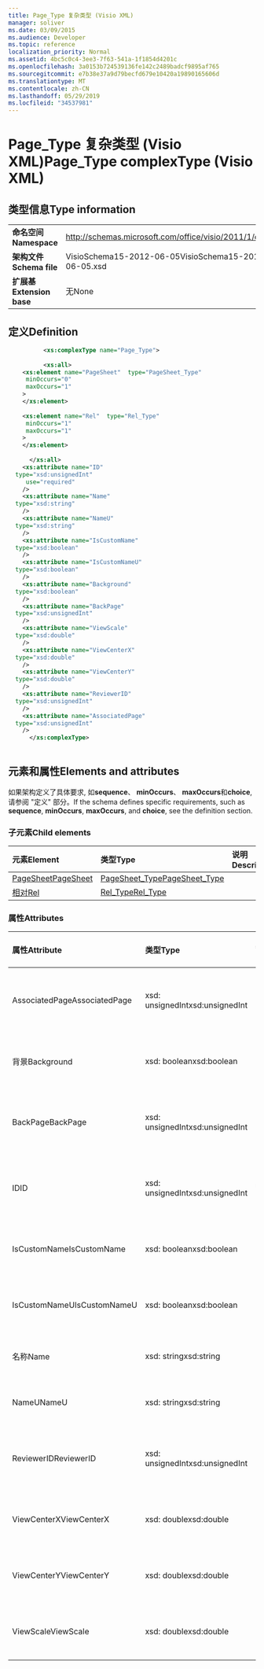 ```yaml
---
title: Page_Type 复杂类型 (Visio XML)
manager: soliver
ms.date: 03/09/2015
ms.audience: Developer
ms.topic: reference
localization_priority: Normal
ms.assetid: 4bc5c0c4-3ee3-7f63-541a-1f1854d4201c
ms.openlocfilehash: 3a0153b724539136fe142c2489badcf9895af765
ms.sourcegitcommit: e7b38e37a9d79becfd679e10420a19890165606d
ms.translationtype: MT
ms.contentlocale: zh-CN
ms.lasthandoff: 05/29/2019
ms.locfileid: "34537981"
---
```

# <a name="pagetype-complextype-visio-xml"></a><span data-ttu-id="1d630-102">Page_Type 复杂类型 (Visio XML)</span><span class="sxs-lookup"><span data-stu-id="1d630-102">Page_Type complexType (Visio XML)</span></span>

## <a name="type-information"></a><span data-ttu-id="1d630-103">类型信息</span><span class="sxs-lookup"><span data-stu-id="1d630-103">Type information</span></span>

|||
|:-----|:-----|
|<span data-ttu-id="1d630-104">**命名空间**</span><span class="sxs-lookup"><span data-stu-id="1d630-104">**Namespace**</span></span> <br/> |http://schemas.microsoft.com/office/visio/2011/1/core  <br/> |
|<span data-ttu-id="1d630-105">**架构文件**</span><span class="sxs-lookup"><span data-stu-id="1d630-105">**Schema file**</span></span> <br/> |<span data-ttu-id="1d630-106">VisioSchema15-2012-06-05</span><span class="sxs-lookup"><span data-stu-id="1d630-106">VisioSchema15-2012-06-05.xsd</span></span>  <br/> |
|<span data-ttu-id="1d630-107">**扩展基**</span><span class="sxs-lookup"><span data-stu-id="1d630-107">**Extension base**</span></span> <br/> |<span data-ttu-id="1d630-108">无</span><span class="sxs-lookup"><span data-stu-id="1d630-108">None</span></span>  <br/> |
   
## <a name="definition"></a><span data-ttu-id="1d630-109">定义</span><span class="sxs-lookup"><span data-stu-id="1d630-109">Definition</span></span>

```XML
          <xs:complexType name="Page_Type">
          
          <xs:all>
    <xs:element name="PageSheet"  type="PageSheet_Type"
     minOccurs="0"
     maxOccurs="1"
    >
    </xs:element>
    
    <xs:element name="Rel"  type="Rel_Type"
     minOccurs="1"
     maxOccurs="1"
    >
    </xs:element>
    
      </xs:all>
    <xs:attribute name="ID"
  type="xsd:unsignedInt"
     use="required"
    />
    <xs:attribute name="Name"
  type="xsd:string"
    />
    <xs:attribute name="NameU"
  type="xsd:string"
    />
    <xs:attribute name="IsCustomName"
  type="xsd:boolean"
    />
    <xs:attribute name="IsCustomNameU"
  type="xsd:boolean"
    />
    <xs:attribute name="Background"
  type="xsd:boolean"
    />
    <xs:attribute name="BackPage"
  type="xsd:unsignedInt"
    />
    <xs:attribute name="ViewScale"
  type="xsd:double"
    />
    <xs:attribute name="ViewCenterX"
  type="xsd:double"
    />
    <xs:attribute name="ViewCenterY"
  type="xsd:double"
    />
    <xs:attribute name="ReviewerID"
  type="xsd:unsignedInt"
    />
    <xs:attribute name="AssociatedPage"
  type="xsd:unsignedInt"
    />
      </xs:complexType>
      
```

## <a name="elements-and-attributes"></a><span data-ttu-id="1d630-110">元素和属性</span><span class="sxs-lookup"><span data-stu-id="1d630-110">Elements and attributes</span></span>

<span data-ttu-id="1d630-111">如果架构定义了具体要求, 如**sequence**、 **minOccurs**、 **maxOccurs**和**choice**, 请参阅 "定义" 部分。</span><span class="sxs-lookup"><span data-stu-id="1d630-111">If the schema defines specific requirements, such as **sequence**, **minOccurs**, **maxOccurs**, and **choice**, see the definition section.</span></span> 
  
### <a name="child-elements"></a><span data-ttu-id="1d630-112">子元素</span><span class="sxs-lookup"><span data-stu-id="1d630-112">Child elements</span></span>

|<span data-ttu-id="1d630-113">**元素**</span><span class="sxs-lookup"><span data-stu-id="1d630-113">**Element**</span></span>|<span data-ttu-id="1d630-114">**类型**</span><span class="sxs-lookup"><span data-stu-id="1d630-114">**Type**</span></span>|<span data-ttu-id="1d630-115">**说明**</span><span class="sxs-lookup"><span data-stu-id="1d630-115">**Description**</span></span>|
|:-----|:-----|:-----|
|[<span data-ttu-id="1d630-116">PageSheet</span><span class="sxs-lookup"><span data-stu-id="1d630-116">PageSheet</span></span>](pagesheet-element-page_type-complextypevisio-xml.md) <br/> |[<span data-ttu-id="1d630-117">PageSheet_Type</span><span class="sxs-lookup"><span data-stu-id="1d630-117">PageSheet_Type</span></span>](pagesheet_type-complextypevisio-xml.md) <br/> ||
|[<span data-ttu-id="1d630-118">相对</span><span class="sxs-lookup"><span data-stu-id="1d630-118">Rel</span></span>](rel-element-page_type-complextypevisio-xml.md) <br/> |[<span data-ttu-id="1d630-119">Rel_Type</span><span class="sxs-lookup"><span data-stu-id="1d630-119">Rel_Type</span></span>](rel_type-complextypevisio-xml.md) <br/> ||
   
### <a name="attributes"></a><span data-ttu-id="1d630-120">属性</span><span class="sxs-lookup"><span data-stu-id="1d630-120">Attributes</span></span>

|<span data-ttu-id="1d630-121">**属性**</span><span class="sxs-lookup"><span data-stu-id="1d630-121">**Attribute**</span></span>|<span data-ttu-id="1d630-122">**类型**</span><span class="sxs-lookup"><span data-stu-id="1d630-122">**Type**</span></span>|<span data-ttu-id="1d630-123">**必需**</span><span class="sxs-lookup"><span data-stu-id="1d630-123">**Required**</span></span>|<span data-ttu-id="1d630-124">**描述**</span><span class="sxs-lookup"><span data-stu-id="1d630-124">**Description**</span></span>|<span data-ttu-id="1d630-125">**可能的值**</span><span class="sxs-lookup"><span data-stu-id="1d630-125">**Possible values**</span></span>|
|:-----|:-----|:-----|:-----|:-----|
|<span data-ttu-id="1d630-126">AssociatedPage</span><span class="sxs-lookup"><span data-stu-id="1d630-126">AssociatedPage</span></span>  <br/> |<span data-ttu-id="1d630-127">xsd: unsignedInt</span><span class="sxs-lookup"><span data-stu-id="1d630-127">xsd:unsignedInt</span></span>  <br/> |<span data-ttu-id="1d630-128">可选</span><span class="sxs-lookup"><span data-stu-id="1d630-128">optional</span></span>  <br/> ||<span data-ttu-id="1d630-129">Xsd: unsignedInt 类型的值。</span><span class="sxs-lookup"><span data-stu-id="1d630-129">Values of the xsd:unsignedInt type.</span></span>  <br/> |
|<span data-ttu-id="1d630-130">背景</span><span class="sxs-lookup"><span data-stu-id="1d630-130">Background</span></span>  <br/> |<span data-ttu-id="1d630-131">xsd: boolean</span><span class="sxs-lookup"><span data-stu-id="1d630-131">xsd:boolean</span></span>  <br/> |<span data-ttu-id="1d630-132">可选</span><span class="sxs-lookup"><span data-stu-id="1d630-132">optional</span></span>  <br/> ||<span data-ttu-id="1d630-133">Xsd: boolean 类型的值。</span><span class="sxs-lookup"><span data-stu-id="1d630-133">Values of the xsd:boolean type.</span></span>  <br/> |
|<span data-ttu-id="1d630-134">BackPage</span><span class="sxs-lookup"><span data-stu-id="1d630-134">BackPage</span></span>  <br/> |<span data-ttu-id="1d630-135">xsd: unsignedInt</span><span class="sxs-lookup"><span data-stu-id="1d630-135">xsd:unsignedInt</span></span>  <br/> |<span data-ttu-id="1d630-136">可选</span><span class="sxs-lookup"><span data-stu-id="1d630-136">optional</span></span>  <br/> ||<span data-ttu-id="1d630-137">Xsd: unsignedInt 类型的值。</span><span class="sxs-lookup"><span data-stu-id="1d630-137">Values of the xsd:unsignedInt type.</span></span>  <br/> |
|<span data-ttu-id="1d630-138">ID</span><span class="sxs-lookup"><span data-stu-id="1d630-138">ID</span></span>  <br/> |<span data-ttu-id="1d630-139">xsd: unsignedInt</span><span class="sxs-lookup"><span data-stu-id="1d630-139">xsd:unsignedInt</span></span>  <br/> |<span data-ttu-id="1d630-140">必需</span><span class="sxs-lookup"><span data-stu-id="1d630-140">required</span></span>  <br/> ||<span data-ttu-id="1d630-141">Xsd: unsignedInt 类型的值。</span><span class="sxs-lookup"><span data-stu-id="1d630-141">Values of the xsd:unsignedInt type.</span></span>  <br/> |
|<span data-ttu-id="1d630-142">IsCustomName</span><span class="sxs-lookup"><span data-stu-id="1d630-142">IsCustomName</span></span>  <br/> |<span data-ttu-id="1d630-143">xsd: boolean</span><span class="sxs-lookup"><span data-stu-id="1d630-143">xsd:boolean</span></span>  <br/> |<span data-ttu-id="1d630-144">可选</span><span class="sxs-lookup"><span data-stu-id="1d630-144">optional</span></span>  <br/> ||<span data-ttu-id="1d630-145">Xsd: boolean 类型的值。</span><span class="sxs-lookup"><span data-stu-id="1d630-145">Values of the xsd:boolean type.</span></span>  <br/> |
|<span data-ttu-id="1d630-146">IsCustomNameU</span><span class="sxs-lookup"><span data-stu-id="1d630-146">IsCustomNameU</span></span>  <br/> |<span data-ttu-id="1d630-147">xsd: boolean</span><span class="sxs-lookup"><span data-stu-id="1d630-147">xsd:boolean</span></span>  <br/> |<span data-ttu-id="1d630-148">可选</span><span class="sxs-lookup"><span data-stu-id="1d630-148">optional</span></span>  <br/> ||<span data-ttu-id="1d630-149">Xsd: boolean 类型的值。</span><span class="sxs-lookup"><span data-stu-id="1d630-149">Values of the xsd:boolean type.</span></span>  <br/> |
|<span data-ttu-id="1d630-150">名称</span><span class="sxs-lookup"><span data-stu-id="1d630-150">Name</span></span>  <br/> |<span data-ttu-id="1d630-151">xsd: string</span><span class="sxs-lookup"><span data-stu-id="1d630-151">xsd:string</span></span>  <br/> |<span data-ttu-id="1d630-152">可选</span><span class="sxs-lookup"><span data-stu-id="1d630-152">optional</span></span>  <br/> ||<span data-ttu-id="1d630-153">Xsd: string 类型的值。</span><span class="sxs-lookup"><span data-stu-id="1d630-153">Values of the xsd:string type.</span></span>  <br/> |
|<span data-ttu-id="1d630-154">NameU</span><span class="sxs-lookup"><span data-stu-id="1d630-154">NameU</span></span>  <br/> |<span data-ttu-id="1d630-155">xsd: string</span><span class="sxs-lookup"><span data-stu-id="1d630-155">xsd:string</span></span>  <br/> |<span data-ttu-id="1d630-156">可选</span><span class="sxs-lookup"><span data-stu-id="1d630-156">optional</span></span>  <br/> ||<span data-ttu-id="1d630-157">Xsd: string 类型的值。</span><span class="sxs-lookup"><span data-stu-id="1d630-157">Values of the xsd:string type.</span></span>  <br/> |
|<span data-ttu-id="1d630-158">ReviewerID</span><span class="sxs-lookup"><span data-stu-id="1d630-158">ReviewerID</span></span>  <br/> |<span data-ttu-id="1d630-159">xsd: unsignedInt</span><span class="sxs-lookup"><span data-stu-id="1d630-159">xsd:unsignedInt</span></span>  <br/> |<span data-ttu-id="1d630-160">可选</span><span class="sxs-lookup"><span data-stu-id="1d630-160">optional</span></span>  <br/> ||<span data-ttu-id="1d630-161">Xsd: unsignedInt 类型的值。</span><span class="sxs-lookup"><span data-stu-id="1d630-161">Values of the xsd:unsignedInt type.</span></span>  <br/> |
|<span data-ttu-id="1d630-162">ViewCenterX</span><span class="sxs-lookup"><span data-stu-id="1d630-162">ViewCenterX</span></span>  <br/> |<span data-ttu-id="1d630-163">xsd: double</span><span class="sxs-lookup"><span data-stu-id="1d630-163">xsd:double</span></span>  <br/> |<span data-ttu-id="1d630-164">可选</span><span class="sxs-lookup"><span data-stu-id="1d630-164">optional</span></span>  <br/> ||<span data-ttu-id="1d630-165">Xsd: double 类型的值。</span><span class="sxs-lookup"><span data-stu-id="1d630-165">Values of the xsd:double type.</span></span>  <br/> |
|<span data-ttu-id="1d630-166">ViewCenterY</span><span class="sxs-lookup"><span data-stu-id="1d630-166">ViewCenterY</span></span>  <br/> |<span data-ttu-id="1d630-167">xsd: double</span><span class="sxs-lookup"><span data-stu-id="1d630-167">xsd:double</span></span>  <br/> |<span data-ttu-id="1d630-168">可选</span><span class="sxs-lookup"><span data-stu-id="1d630-168">optional</span></span>  <br/> ||<span data-ttu-id="1d630-169">Xsd: double 类型的值。</span><span class="sxs-lookup"><span data-stu-id="1d630-169">Values of the xsd:double type.</span></span>  <br/> |
|<span data-ttu-id="1d630-170">ViewScale</span><span class="sxs-lookup"><span data-stu-id="1d630-170">ViewScale</span></span>  <br/> |<span data-ttu-id="1d630-171">xsd: double</span><span class="sxs-lookup"><span data-stu-id="1d630-171">xsd:double</span></span>  <br/> |<span data-ttu-id="1d630-172">可选</span><span class="sxs-lookup"><span data-stu-id="1d630-172">optional</span></span>  <br/> ||<span data-ttu-id="1d630-173">Xsd: double 类型的值。</span><span class="sxs-lookup"><span data-stu-id="1d630-173">Values of the xsd:double type.</span></span>  <br/> |
   

